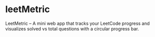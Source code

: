 # leetMetric
LeetMetric – A mini web app that tracks your LeetCode progress and visualizes solved vs total questions with a circular progress bar.
